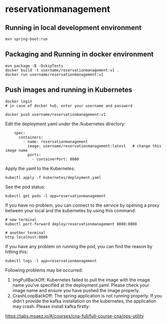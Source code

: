 # reservationmanagement

## Running in local development environment

```
mvn spring-boot:run
```

## Packaging and Running in docker environment

```
mvn package -B -DskipTests
docker build -t username/reservationmanagement:v1 .
docker run username/reservationmanagement:v1
```

## Push images and running in Kubernetes

```
docker login 
# in case of docker hub, enter your username and password

docker push username/reservationmanagement:v1
```

Edit the deployment.yaml under the /kubernetes directory:
```
    spec:
      containers:
        - name: reservationmanagement
          image: username/reservationmanagement:latest   # change this image name
          ports:
            - containerPort: 8080

```

Apply the yaml to the Kubernetes:
```
kubectl apply -f kubernetes/deployment.yaml
```

See the pod status:
```
kubectl get pods -l app=reservationmanagement
```

If you have no problem, you can connect to the service by opening a proxy between your local and the kubernetes by using this command:
```
# new terminal
kubectl port-forward deploy/reservationmanagement 8080:8080

# another terminal
http localhost:8080
```

If you have any problem on running the pod, you can find the reason by hitting this:
```
kubectl logs -l app=reservationmanagement
```

Following problems may be occurred:

1. ImgPullBackOff:  Kubernetes failed to pull the image with the image name you've specified at the deployment.yaml. Please check your image name and ensure you have pushed the image properly.
1. CrashLoopBackOff: The spring application is not running properly. If you didn't provide the kafka installation on the kubernetes, the application may crash. Please install kafka firstly:

https://labs.msaez.io/#/courses/cna-full/full-course-cna/ops-utility

